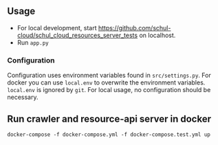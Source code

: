 ## Usage

- For local development, start https://github.com/schul-cloud/schul_cloud_resources_server_tests on localhost. 
- Run `app.py`

### Configuration 
Configuration uses environment variables found in `src/settings.py`.
For docker you can use `local.env` to overwrite the environment variables. `local.env` is ignored by `git`.
For local usage, no configuration should be necessary.

## Run crawler and resource-api server in docker

`docker-compose -f docker-compose.yml -f docker-compose.test.yml up`
